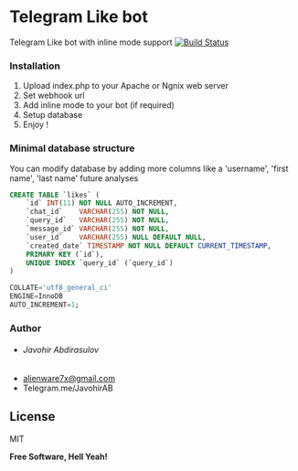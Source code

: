 # Telegram Like bot
Telegram Like bot with inline mode support
[![Build Status](https://travis-ci.org/joemccann/dillinger.svg?branch=master)](https://core.telegram.org/bots/api)

### Installation

1. Upload index.php to your Apache or Ngnix web server
2. Set webhook url
3. Add inline mode to your bot (if required)
4. Setup database
5. Enjoy !

### Minimal database structure
You can modify database by adding more columns like a 'username', 'first name', 'last name' future analyses
```sql
CREATE TABLE `likes` (
	`id` INT(11) NOT NULL AUTO_INCREMENT,
	`chat_id`    VARCHAR(255) NOT NULL,
	`query_id`   VARCHAR(255) NOT NULL,
	`message_id` VARCHAR(255) NOT NULL,
	`user_id`    VARCHAR(255) NULL DEFAULT NULL,
	`created_date` TIMESTAMP NOT NULL DEFAULT CURRENT_TIMESTAMP,
	PRIMARY KEY (`id`),
	UNIQUE INDEX `query_id` (`query_id`)
)

COLLATE='utf8_general_ci'
ENGINE=InnoDB
AUTO_INCREMENT=1;
```

### Author
  - ###### Javohir Abdirasulov
   -  alienware7x@gmail.com
   -  Telegram.me/JavohirAB

License
----

MIT

**Free Software, Hell Yeah!**
